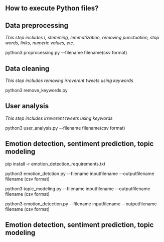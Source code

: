 ## How to execute Python files?

## Data preprocessing 
*This step includes l, stemming, lemmatization, removing punctuation, stop words, links, numeric values, etc.*

python3 proprocessing.py --filename filename(csv format)

## Data cleaning
*This step includes removing irreverent tweets using keywords*

python3 remove_keywords.py 

## User analysis 
*This step includes  irreverent tweets using keywords*

python3 user_analysis.py --filename filename(csv format)

## Emotion detection, sentiment prediction, topic modeling

pip install -r emotion_detection_requirements.txt

python3 emotion_detction.py --filename inputfilename --outputfilename filename (csv format)

python3 topic_modeling.py --filename inputfilename --outputfilename filename (csv format)

python3 emotion_detection.py --filename inputfilename --outputfilename filename (csv format)

## Emotion detection, sentiment prediction, topic modeling

